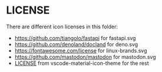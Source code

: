 # LICENSE

There are different icon licenses in this folder:
- https://github.com/tiangolo/fastapi for fastapi.svg
- https://github.com/denoland/docland for deno.svg
- https://fontawesome.com/license for linux-brands.svg
- https://github.com/mastodon/mastodon for mastodon.svg
- [LICENSE](./LICENSE) from vscode-material-icon-theme for the rest
